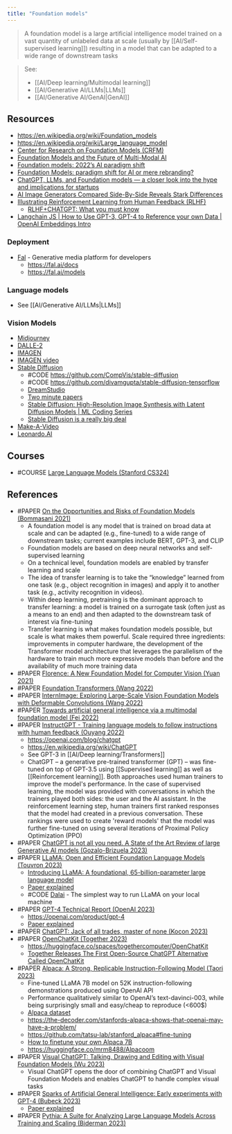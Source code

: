 ```yaml
---
title: "Foundation models"
---
```

> A foundation model is a large artificial intelligence model trained on a vast quantity of unlabeled data at scale (usually by [[AI/Self-supervised learning]]) resulting in a model that can be adapted to a wide range of downstream tasks

> See:
> - [[AI/Deep learning/Multimodal learning]]
> - [[AI/Generative AI/LLMs|LLMs]]
> - [[AI/Generative AI/GenAI|GenAI]]

## Resources
- https://en.wikipedia.org/wiki/Foundation_models
- https://en.wikipedia.org/wiki/Large_language_model
- [Center for Research on Foundation Models (CRFM)](https://hai.stanford.edu/news/introducing-center-research-foundation-models-crfm)
- [Foundation Models and the Future of Multi-Modal AI](https://lastweekin.ai/p/multi-modal-ai)
- [Foundation models: 2022’s AI paradigm shift](https://venturebeat.com/ai/foundation-models-2022s-ai-paradigm-shift/)
- [Foundation Models: paradigm shift for AI or mere rebranding?](https://www.artificialintelligence.news/foundation-models-paradigm-shift-for-ai-or-mere-rebranding/)
- [ChatGPT, LLMs, and Foundation models — a closer look into the hype and implications for startups](https://betterprogramming.pub/chatgpt-llms-and-foundation-models-a-closer-look-into-the-hype-and-implications-for-startups-b2f1d82f4d46)
- [AI Image Generators Compared Side-By-Side Reveals Stark Differences](https://petapixel.com/2022/08/22/ai-image-generators-compared-side-by-side-reveals-stark-differences/)
- [Illustrating Reinforcement Learning from Human Feedback (RLHF)](https://huggingface.co/blog/rlhf)
	- [RLHF+CHATGPT: What you must know](https://www.youtube.com/watch?v=PBH2nImUM5c)
- [Langchain JS | How to Use GPT-3, GPT-4 to Reference your own Data | OpenAI Embeddings Intro](https://www.youtube.com/watch?v=veV2I-NEjaM)

### Deployment
- [Fal](https://github.com/fal-ai/fal) - Generative media platform for developers
	- https://fal.ai/docs
	- https://fal.ai/models

### Language models
* See [[AI/Generative AI/LLMs|LLMs]]

### Vision Models
- [Midjourney](https://www.midjourney.com/home/)
- [DALLE-2](https://openai.com/dall-e-2/)
- [IMAGEN](https://imagen.research.google/)
- [IMAGEN video](https://imagen.research.google/video/)
- [Stable Diffusion](https://stability.ai/blog/stable-diffusion-announcement)
	- #CODE https://github.com/CompVis/stable-diffusion
	- #CODE https://github.com/divamgupta/stable-diffusion-tensorflow
	- [DreamStudio](https://beta.dreamstudio.ai) 
	- [Two minute papers](https://www.youtube.com/watch?v=nVhmFski3vg)
	- [Stable Diffusion: High-Resolution Image Synthesis with Latent Diffusion Models | ML Coding Series](https://www.youtube.com/watch?v=f6PtJKdey8E)
	- [Stable Diffusion is a really big deal](https://simonwillison.net/2022/Aug/29/stable-diffusion/)
- [Make-A-Video](https://makeavideo.studio/)
- [Leonardo.AI](https://leonardo.ai/)

## Courses
- #COURSE [Large Language Models (Stanford CS324)](https://stanford-cs324.github.io/winter2022/)

## References
- #PAPER [On the Opportunities and Risks of Foundation Models (Bommasani 2021)](https://arxiv.org/abs/2108.07258)
	- A foundation model is any model that is trained on broad data at scale and can be adapted (e.g., fine-tuned) to a wide range of downstream tasks; current examples include BERT, GPT-3, and CLIP
	- Foundation models are based on deep neural networks and self-supervised learning
	- On a technical level, foundation models are enabled by transfer learning and scale
	- The idea of transfer learning is to take the “knowledge” learned from one task (e.g., object recognition in images) and apply it to another task (e.g., activity recognition in videos).
	- Within deep learning, pretraining is the dominant approach to transfer learning: a model is trained on a surrogate task (often just as a means to an end) and then adapted to the downstream task of interest via fine-tuning
	- Transfer learning is what makes foundation models possible, but scale is what makes them powerful. Scale required three ingredients: improvements in computer hardware, the development of the Transformer model architecture that leverages the parallelism of the hardware to train much more expressive models than before and the availability of much more training data
- #PAPER [Florence: A New Foundation Model for Computer Vision (Yuan 2021)](https://arxiv.org/pdf/2111.11432)
- #PAPER [Foundation Transformers (Wang 2022)](https://arxiv.org/pdf/2210.06423)
- #PAPER [InternImage: Exploring Large-Scale Vision Foundation Models with Deformable Convolutions (Wang 2022)](https://arxiv.org/pdf/2211.05778)
- #PAPER [Towards artificial general intelligence via a multimodal foundation model (Fei 2022)](https://www.ncbi.nlm.nih.gov/pmc/articles/PMC9163040/)
- #PAPER [InstructGPT - Training language models to follow instructions with human feedback (Ouyang 2022)](https://arxiv.org/abs/2203.02155)
	- https://openai.com/blog/chatgpt
	- https://en.wikipedia.org/wiki/ChatGPT
	- See GPT-3 in [[AI/Deep learning/Transformers]] 
	- ChatGPT – a generative pre-trained transformer (GPT) – was fine-tuned on top of GPT-3.5 using [[Supervised learning]] as well as [[Reinforcement learning]]. Both approaches used human trainers to improve the model's performance. In the case of supervised learning, the model was provided with conversations in which the trainers played both sides: the user and the AI assistant. In the reinforcement learning step, human trainers first ranked responses that the model had created in a previous conversation. These rankings were used to create 'reward models' that the model was further fine-tuned on using several iterations of Proximal Policy Optimization (PPO)
- #PAPER [ChatGPT is not all you need. A State of the Art Review of large Generative AI models (Gozalo-Brizuela 2023)](https://arxiv.org/pdf/2301.04655)
- #PAPER [LLaMA: Open and Efficient Foundation Language Models (Touvron 2023)](https://arxiv.org/pdf/2302.13971)
	- [Introducing LLaMA: A foundational, 65-billion-parameter large language model](https://ai.facebook.com/blog/large-language-model-llama-meta-ai/)
	- [Paper explained](https://www.youtube.com/watch?v=E5OnoYF2oAk)
	- #CODE [Dalai](https://github.com/cocktailpeanut/dalai) - The simplest way to run LLaMA on your local machine
- #PAPER [GPT-4 Technical Report (OpenAI 2023)](https://cdn.openai.com/papers/gpt-4.pdf)
	- https://openai.com/product/gpt-4
	- [Paper explained](https://www.youtube.com/watch?v=2zW33LfffPc&t=8s)
- #PAPER [ChatGPT: Jack of all trades, master of none (Kocon 2023)](https://arxiv.org/pdf/2302.10724)
- #PAPER [OpenChatKit (Together 2023)](https://www.together.xyz/blog/openchatkit)
	- https://huggingface.co/spaces/togethercomputer/OpenChatKit
	- [Together Releases The First Open-Source ChatGPT Alternative Called OpenChatKit](https://www.marktechpost.com/2023/03/12/together-releases-the-first-open-source-chatgpt-alternative-called-openchatkit/)
- #PAPER [Alpaca: A Strong, Replicable Instruction-Following Model (Taori 2023)](https://crfm.stanford.edu/2023/03/13/alpaca.html)
	- Fine-tuned LLaMA 7B model on 52K instruction-following demonstrations produced using OpenAI API
	- Performance qualitatively similar to OpenAI’s text-davinci-003, while being surprisingly small and easy/cheap to reproduce (<600$)
	- [Alpaca dataset](https://huggingface.co/datasets/tatsu-lab/alpaca)
	- https://the-decoder.com/stanfords-alpaca-shows-that-openai-may-have-a-problem/
	- https://github.com/tatsu-lab/stanford_alpaca#fine-tuning
	- [How to finetune your own Alpaca 7B](https://www.youtube.com/watch?v=LSoqyynKU9E)
	- https://huggingface.co/mrm8488/Alpacoom
- #PAPER [Visual ChatGPT: Talking, Drawing and Editing with Visual Foundation Models (Wu 2023)](https://arxiv.org/pdf/2303.04671)
	- Visual ChatGPT opens the door of combining ChatGPT and Visual Foundation Models and enables ChatGPT to handle complex visual tasks
- #PAPER [Sparks of Artificial General Intelligence: Early experiments with GPT-4 (Bubeck 2023)](https://arxiv.org/pdf/2303.12712)
	- [Paper explained](https://www.youtube.com/watch?v=Mqg3aTGNxZ0)
- #PAPER [Pythia: A Suite for Analyzing Large Language Models Across Training and Scaling (Biderman 2023)](https://arxiv.org/pdf/2304.01373)